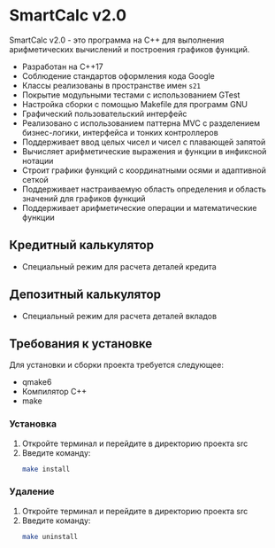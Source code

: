 # SmartCalc v2.0

SmartCalc v2.0 - это программа на C++ для выполнения арифметических вычислений и построения графиков функций.

- Разработан на C++17
- Соблюдение стандартов оформления кода Google
- Классы реализованы в пространстве имен `s21`
- Покрытие модульными тестами с использованием GTest
- Настройка сборки с помощью Makefile для программ GNU
- Графический пользовательский интерфейс
- Реализовано с использованием паттерна MVC с разделением бизнес-логики, интерфейса и тонких контроллеров
- Поддерживает ввод целых чисел и чисел с плавающей запятой
- Вычисляет арифметические выражения и функции в инфиксной нотации
- Строит графики функций с координатными осями и адаптивной сеткой
- Поддерживает настраиваемую область определения и область значений для графиков функций
- Поддерживает арифметические операции и математические функции

## Кредитный калькулятор
- Специальный режим для расчета деталей кредита

## Депозитный калькулятор
- Специальный режим для расчета деталей вкладов



## Требования к установке

Для установки и сборки проекта требуется следующее:

- qmake6
- Компилятор C++
- make

### Установка

1. Откройте терминал и перейдите в директорию проекта src
2. Введите команду:
    ```bash
    make install 

### Удаление

1. Откройте терминал и перейдите в директорию проекта src
2. Введите команду:
    ```bash
    make uninstall
